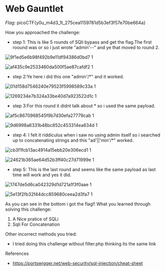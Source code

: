 # Web Gauntlet

*Flag:* picoCTF{y0u_m4d3_1t_275cea1159781d5b3ef3f57e70be664a}

How you approached the challenge:

- step 1: This is like 5 rounds of SQli bypass and get the flag.The first roound was or so i just wrote "admin'--" and ye that moved to round 2.

![9f1ed5e6b98f492b9e11df94386d0bd7 1](https://github.com/user-attachments/assets/cfe5d5d1-b693-4dfc-b093-cff0a34786ef)

![af435c9e2533460da500f5ae87cafdf2 1](https://github.com/user-attachments/assets/fc843908-5f6d-4df3-8f57-208700a84e31)

- step 2:Ye here i did this one "admin'/*" and it worked.

![01d158d7546240e79523f5998589c33a 1](https://github.com/user-attachments/assets/a3a6539c-5187-43b6-84a1-431789e196dd)

![1269234e7b324a33be40d7a923522d1c 1](https://github.com/user-attachments/assets/cc3563f4-35ae-429d-be72-0a9176ff250b)

- step 3:For this round it didnt talk about \* so i used the same payload.

![af5c8670968545f9b7d30efa27779cab 1](https://github.com/user-attachments/assets/246b7949-2424-4ee9-82d2-e5f2ec4ae7e7)

![9d6998a6331b48bc852c453314ea634d 1](https://github.com/user-attachments/assets/ac1e7e31-206d-47de-934f-7e7714710638)

- step 4: I felt it riddiculus when i saw no using admin itself so i searched up to concatenating strings and this "ad'||'min'/*" worked.

![cb3f1fcb13ac4914a15ebb20e306ecd1 1](https://github.com/user-attachments/assets/5608b175-3bb3-424d-9f2f-92191d8f88e7)

![24621b365ae64d52b3ff40c27d71999e 1](https://github.com/user-attachments/assets/af3fab7b-02d6-4a5d-88f1-26ca614953fd)

- step 5: This is the last round and seems like the same payload as last time will work and yes it did.

![1747de5d6ca042329d1d721a1f3f0aae 1](https://github.com/user-attachments/assets/f3aaa396-b953-4e71-a336-c6a8e1976a01)

![5e13f2fb32f44dcc859680ceea2d3fa7 1](https://github.com/user-attachments/assets/5dcc1308-0fc5-4e87-a5a3-ef2605cfc606)

As you can see in the bottom i got the flag!!
What you learned through solving this challenge:

1. A Nice pratice of SQLi
2. Sqli For Concatenation

Other incorrect methods you tried:

- I tried doing this challenge without filter.php thinking its the same link

References

- https://portswigger.net/web-security/sql-injection/cheat-sheet
